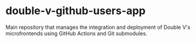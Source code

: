 # double-v-github-users-app
 Main repository that manages the integration and deployment of Double V's microfrontends using GitHub Actions and Git submodules.
